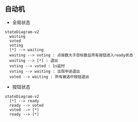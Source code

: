 ## 自动机

- 全局状态
```mermaid
stateDiagram-v2
  waiting
  voted
  voting
  [*] --> waiting
  waiting --> voting : 点按数大于目标数且所有按钮进入ready状态
  waiting --> [*] : 退出
  voting --> voted : 1s延时
  voting --> waiting : 出现中途退出
  voted --> waiting : 所有被选中按钮退出
```

- 按钮状态
```mermaid
stateDiagram-v2
  [*] --> ready
  ready --> voted
  voted --> [*]
  ready --> [*]
```

